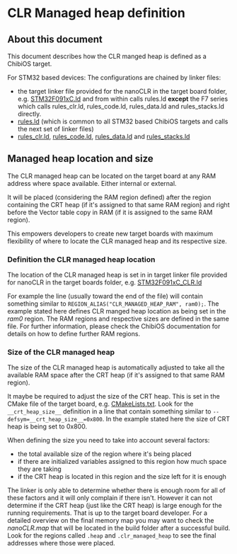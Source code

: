 # CLR Managed heap definition

## About this document

This document describes how the CLR manged heap is defined as a ChibiOS target.

For STM32 based devices:
The configurations are chained by linker files:

- the target linker file provided for the nanoCLR in the target board folder, e.g. [STM32F091xC.ld](https://github.com/nanoframework/nf-interpreter/blob/develop/targets/CMSIS-OS/ChibiOS/ST_NUCLEO_F091RC/nanoCLR/STM32F091xC.ld) and from within calls rules.ld **except** the F7 series which calls rules_clr.ld, rules_code.ld, rules_data.ld and rules_stacks.ld directly.
- [rules.ld](https://github.com/nanoframework/nf-interpreter/blob/develop/targets/CMSIS-OS/ChibiOS/common/rules.ld) (which is common to all STM32 based ChibiOS targets and calls the next set of linker files)
- [rules_clr.ld](https://github.com/nanoframework/nf-interpreter/blob/develop/targets/CMSIS-OS/ChibiOS/common/rules_clr.ld), [rules_code.ld](https://github.com/nanoframework/nf-interpreter/blob/develop/targets/CMSIS-OS/ChibiOS/common/rules_code.ld), [rules_data.ld](https://github.com/nanoframework/nf-interpreter/blob/develop/targets/CMSIS-OS/ChibiOS/common/rules_data.ld) and [rules_stacks.ld](https://github.com/nanoframework/nf-interpreter/blob/develop/targets/CMSIS-OS/ChibiOS/common/rules_stacks.ld)

## Managed heap location and size

The CLR managed heap can be located on the target board at any RAM address where space available. Either internal or external.

It will be placed (considering the RAM region defined) after the region containing the CRT heap (if it's assigned to that same RAM region) and right before the Vector table copy in RAM (if it is assigned to the same RAM region).

This empowers developers to create new target boards with maximum flexibility of where to locate the CLR managed heap and its respective size.

### Definition the CLR managed heap location

The location of the CLR managed heap is set in in target linker file provided for nanoCLR in the target boards folder, e.g. [STM32F091xC_CLR.ld](https://github.com/nanoframework/nf-interpreter/blob/develop/targets/CMSIS-OS/ChibiOS/ST_NUCLEO64_F091RC/nanoCLR/STM32F091xC_CLR.ld)

For example the line (usually toward the end of the file) will contain something similar to `REGION_ALIAS("CLR_MANAGED_HEAP_RAM", ram0);`. The example stated here defines CLR manged heap location as being set in the _ram0_ region. The RAM regions and respective sizes are defined in the same file. For further information, please check the ChibiOS documentation for details on how to define further RAM regions.

### Size of the CLR managed heap

The size of the CLR managed heap is automatically adjusted to take all the available RAM space after the CRT heap (if it's assigned to that same RAM region).

It maybe be required to adjust the size of the CRT heap. This is set in the CMake file of the target board, e.g. [CMakeLists.txt](https://github.com/nanoframework/nf-interpreter/blob/develop/targets/CMSIS-OS/ChibiOS/ST_NUCLEO64_F091RC/CMakeLists.txt).
Look for the `__crt_heap_size__` definition in a line that contain something similar to `--defsym=__crt_heap_size__=0x800`. In the example stated here the size of CRT heap is being set to 0x800.

When defining the size you need to take into account several factors:

- the total available size of the region where it's being placed
- if there are initialized variables assigned to this region how much space they are taking
- if the CRT heap is located in this region and the size left for it is enough

The linker is only able to determine whether there is enough room for all of these factors and it will only complain if there isn't. However it can not determine if the CRT heap (just like the CRT heap) is large enough for the running requirements. That is up to the target board developer.
For a detailed overview on the final memory map you may want to check the _nanoCLR.map_ that will be located in the build folder after a successful build. Look for the regions called `.heap` and `.clr_managed_heap` to see the final addresses where those were placed.
